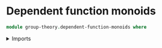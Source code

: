 # Dependent function monoids

```agda
module group-theory.dependent-function-monoids where
```

<details><summary>Imports</summary>

```agda
open import foundation.dependent-pair-types
open import foundation.function-extensionality
open import foundation.identity-types
open import foundation.sets
open import foundation.universe-levels

open import group-theory.dependent-function-semigroups
open import group-theory.monoids
open import group-theory.semigroups
```

<details>

## Idea

Given a family of monoids `Mᵢ` indexed by `i : I`, the
dependent function monoid `Π(i : I), Mᵢ` consists of dependent
functions taking `i : I` to an element of the underlying type of `Mᵢ`.
The multiplicative operation and the unit are given pointwise.

## Definition

```agda
module _
  {l1 l2 : Level} (I : UU l1) (M : I → Monoid l2)
  where

  semigroup-Π-Monoid : Semigroup (l1 ⊔ l2)
  semigroup-Π-Monoid = Π-Semigroup I (λ i → semigroup-Monoid (M i))

  set-Π-Monoid : Set (l1 ⊔ l2)
  set-Π-Monoid = set-Semigroup semigroup-Π-Monoid

  type-Π-Monoid : UU (l1 ⊔ l2)
  type-Π-Monoid = type-Semigroup semigroup-Π-Monoid

  mul-Π-Monoid : (f g : type-Π-Monoid) → type-Π-Monoid
  mul-Π-Monoid = mul-Semigroup semigroup-Π-Monoid

  associative-mul-Π-Monoid :
    (f g h : type-Π-Monoid) →
    mul-Π-Monoid (mul-Π-Monoid f g) h ＝
    mul-Π-Monoid f (mul-Π-Monoid g h)
  associative-mul-Π-Monoid =
    associative-mul-Semigroup semigroup-Π-Monoid

  unit-Π-Monoid : type-Π-Monoid
  unit-Π-Monoid i = unit-Monoid (M i)

  left-unit-law-mul-Π-Monoid :
    (f : type-Π-Monoid) → mul-Π-Monoid unit-Π-Monoid f ＝ f
  left-unit-law-mul-Π-Monoid f =
    eq-htpy (λ i → left-unit-law-mul-Monoid (M i) (f i))

  right-unit-law-mul-Π-Monoid :
    (f : type-Π-Monoid) → mul-Π-Monoid f unit-Π-Monoid ＝ f
  right-unit-law-mul-Π-Monoid f =
    eq-htpy (λ i → right-unit-law-mul-Monoid (M i) (f i))

  is-unital-Π-Monoid : is-unital-Semigroup semigroup-Π-Monoid
  pr1 is-unital-Π-Monoid = unit-Π-Monoid
  pr1 (pr2 is-unital-Π-Monoid) = left-unit-law-mul-Π-Monoid
  pr2 (pr2 is-unital-Π-Monoid) = right-unit-law-mul-Π-Monoid

  Π-Monoid : Monoid (l1 ⊔ l2)
  pr1 Π-Monoid = semigroup-Π-Monoid
  pr2 Π-Monoid = is-unital-Π-Monoid
```
